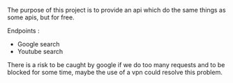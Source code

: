 The purpose of this project is to provide an api which do the same things as some apis, but for free.

Endpoints : 
- Google search
- Youtube search

There is a risk to be caught by google if we do too many requests and to be blocked for some time, maybe the use of a vpn could resolve this problem.